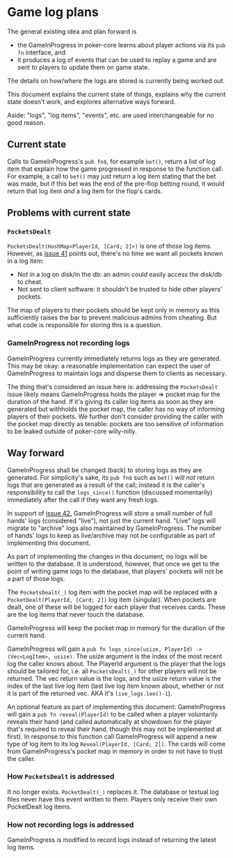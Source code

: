 [issue 41]: https://github.com/pastly/cookerpoker/issues/41
[issue 42]: https://github.com/pastly/cookerpoker/issues/42

# Game log plans

The general existing idea and plan forward is 

- the GameInProgress in poker-core learns about player actions via its `pub fn`
  interface, and
- it produces a log of events that can be used to replay a game and are sent to
  players to update them on game state.

The details on how/where the logs are stored is currently being worked out.

This document explains the current state of things, explains why the current
state doesn't work, and explores alternative ways forward.

Aside: "logs", "log items", "events", etc. are used interchangeable for no good
reason.

## Current state

Calls to GameInProgress's `pub fn`s, for example `bet()`, return a list of log
item that explain how the game progressed in response to the function call. For
example, a call to `bet()` may just return a log item stating that the bet was
made, but if this bet was the end of the pre-flop betting round, it would
return that log item *and* a log item for the flop's cards.

## Problems with current state

### `PocketsDealt`

`PocketsDealt(HashMap<PlayerId, [Card; 2]>)` is one of those log items.
However, as [issue 41][] points out, there's no time we want all pockets known
in a log item:

- Not in a log on disk/in the db: an admin could easily access the disk/db to
  cheat.
- Not sent to client software: it shouldn't be trusted to hide other players'
  pockets.

The map of players to their pockets should be kept only in memory as this
sufficiently raises the bar to prevent malicious admins from cheating.
But what code is responsible for storing this is a question.

### GameInProgress not recording logs

GameInProgress currently immediately returns logs as they are generated. This
may be okay: a reasonable implementation can expect the user of GameInProgress
to maintain logs and disperse them to clients as necessary.

The thing that's considered an issue here is: addressing the `PocketsDealt`
issue likely means GameInProgress holds the player => pocket map for the
duration of the hand. If it's giving its caller log items as soon as they are
generated but withholds the pocket map, the caller has no way of informing
players of their pockets. We further don't consider providing the caller with
the pocket map directly as tenable: pockets are too sensitive of information to
be leaked outside of poker-core willy-nilly.

## Way forward

GameInProgress shall be changed (back) to storing logs as they are generated.
For simplicity's sake, its `pub fn`s such as `bet()` will *not* return logs
that are generated as a result of the call; instead it is the caller's
responsibility to call the `logs_since()` function (discussed momentarily)
immediately after the call if they want any fresh logs.

In support of [issue 42][], GameInProgress will store a small number of full
hands' logs (considered "live"), not just the current hand. "Live" logs will
migrate to "archive" logs also maintained by GameInProgress. The number of
hands' logs to keep as live/archive may not be configurable as part of
implementing this document.

As part of implementing the changes in this document, no logs will be written
to the database. It is understood, however, that once we get to the point of
writing game logs to the database, that players' pockets will not be a part of
those logs.

The `PocketsDealt(_)` log item with the pocket map will be replaced with a
`PocketDealt(PlayerId, [Card; 2])` log item (singular). When pockets are dealt,
one of these will be logged for each player that receives cards. These are the
log items that never touch the database.

GameInProgress will keep the pocket map in memory for the duration of the
current hand.

GameInProgress will gain a `pub fn logs_since(usize, PlayerId) ->
(Vec<LogItem>, usize)`. The usize argument is the index of the most recent log
the caller knows about. The PlayerId argument is the player that the logs
should be tailored for, i.e. all `PocketsDealt(_)` for other players will not
be returned.  The vec return value is the logs, and the usize return value is
the index of the last live log item (last live log item known about, whether or
not it is part of the returned vec. AKA it's `live_logs.len()-1`).

An optional feature as part of implementing this document: GameInProgress will
gain a `pub fn reveal(PlayerId)` to be called when a player voluntarily reveals
their hand (and called automatically at showdown for the player that's required
to reveal their hand, though this may not be implemented at first). In response
to this function call GameInProgress will append a new type of log item to its
log `Reveal(PlayerId, [Card; 2])`.  The cards will come from GameInProgress's
pocket map in memory in order to not have to trust the caller.

### How `PocketsDealt` is addressed

It no longer exists.  `PocketDealt(_)` replaces it. The database or textual log
files never have this event written to them. Players only receive their own
PocketDealt log items.

### How not recording logs is addressed

GameInProgress is modified to record logs instead of returning the latest log
items.

